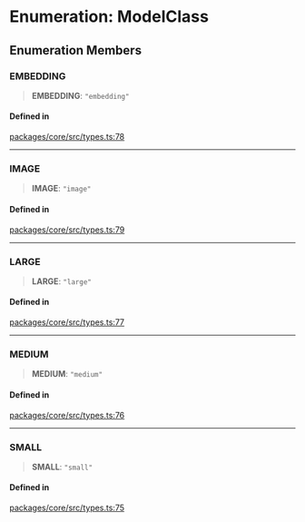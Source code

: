 # Enumeration: ModelClass

## Enumeration Members

### EMBEDDING

> **EMBEDDING**: `"embedding"`

#### Defined in

[packages/core/src/types.ts:78](https://github.com/okcashpro/okai/blob/7fcf54e7fb2ba027d110afcc319c0b01b3f181dc/packages/core/src/types.ts#L78)

---

### IMAGE

> **IMAGE**: `"image"`

#### Defined in

[packages/core/src/types.ts:79](https://github.com/okcashpro/okai/blob/7fcf54e7fb2ba027d110afcc319c0b01b3f181dc/packages/core/src/types.ts#L79)

---

### LARGE

> **LARGE**: `"large"`

#### Defined in

[packages/core/src/types.ts:77](https://github.com/okcashpro/okai/blob/7fcf54e7fb2ba027d110afcc319c0b01b3f181dc/packages/core/src/types.ts#L77)

---

### MEDIUM

> **MEDIUM**: `"medium"`

#### Defined in

[packages/core/src/types.ts:76](https://github.com/okcashpro/okai/blob/7fcf54e7fb2ba027d110afcc319c0b01b3f181dc/packages/core/src/types.ts#L76)

---

### SMALL

> **SMALL**: `"small"`

#### Defined in

[packages/core/src/types.ts:75](https://github.com/okcashpro/okai/blob/7fcf54e7fb2ba027d110afcc319c0b01b3f181dc/packages/core/src/types.ts#L75)
